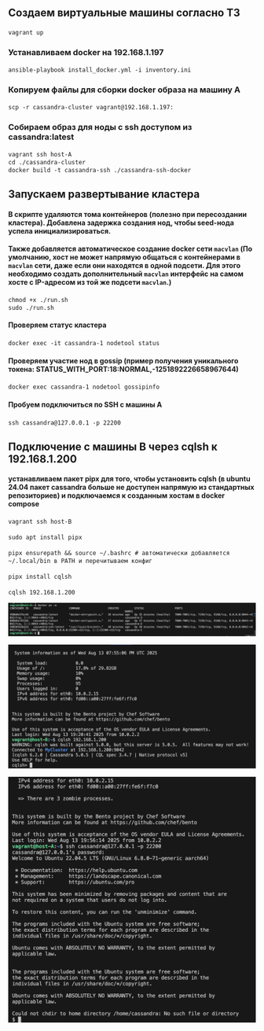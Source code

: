 ## Создаем виртуальные машины согласно ТЗ
`vagrant up  `
### Устанавливаем docker на 192.168.1.197
`ansible-playbook install_docker.yml -i inventory.ini`


### Копируем файлы для сборки docker образа на машину A
`scp -r cassandra-cluster vagrant@192.168.1.197:  `


### Собираем образ для ноды с ssh доступом из cassandra:latest
```
vagrant ssh host-A
cd ./cassandra-cluster
docker build -t cassandra-ssh ./cassandra-ssh-docker
```

## Запускаем развертывание кластера
#### В скрипте удаляются тома контейнеров (полезно при пересоздании кластера). Добавлена задержка создания нод, чтобы seed-нода успела инициализироваться. 
#### Также добавляется автоматическое создание docker сети `macvlan` (По умолчанию, хост не может напрямую общаться с контейнерами в `macvlan` сети, даже если они находятся в одной подсети. Для этого необходимо создать дополнительный `macvlan` интерфейс на самом хосте с IP-адресом из той же подсети `macvlan`.)
```
chmod +x ./run.sh
sudo ./run.sh
```


#### Проверяем статус кластера
`docker exec -it cassandra-1 nodetool status`
#### Проверяем участие нод в gossip (пример получения уникального токена: STATUS_WITH_PORT:18:NORMAL,-1251892226658967644)
`docker exec cassandra-1 nodetool gossipinfo`


#### Пробуем подключиться по SSH c машины A
`ssh cassandra@127.0.0.1 -p 22200`


## Подключение с машины B через cqlsh к 192.168.1.200
#### устанавливаем пакет pipx для того, чтобы установить cqlsh (в ubuntu 24.04 пакет cassandra больше не доступен напрямую из стандартных репозиториев) и подключаемся к созданным хостам в docker compose

```
vagrant ssh host-B

sudo apt install pipx

pipx ensurepath && source ~/.bashrc # автоматически добавляется ~/.local/bin в PATH и перечитываем конфиг 

pipx install cqlsh

cqlsh 192.168.1.200
```


![3 образа с ip адресами 192.168.1.200-202](img/1.png)

![подключение через cqlsh](img/2.png)

![подключение ssh к 1.200 с 1.197](img/3.png)

